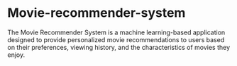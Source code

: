 # Movie-recommender-system
The Movie Recommender System is a machine learning-based application designed to provide personalized movie recommendations to users based on their preferences, viewing history, and the characteristics of movies they enjoy. 
